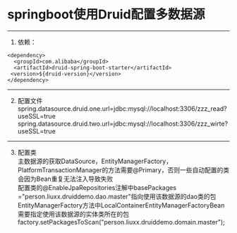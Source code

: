 ﻿# springboot使用Druid配置多数据源
---
1. 依赖：<br>
```
<dependency>
  <groupId>com.alibaba</groupId>
  <artifactId>druid-spring-boot-starter</artifactId>
 <version>${druid-version}</version>
</dependency>
```
---
2. 配置文件<br>
spring.datasource.druid.one.url=jdbc:mysql://localhost:3306/zzz_read?useSSL=true
spring.datasource.druid.two.url=jdbc:mysql://localhost:3306/zzz_wirte?useSSL=true
---
3. 配置类<br>
主数据源的获取DataSource，EntityManagerFactory，PlatformTransactionManager的方法需要@Primary，否则一些自动配置的类会因为Bean重复无法注入导致失败<br>
配置类的@EnableJpaRepositories注解中basePackages ="person.liuxx.druiddemo.dao.master"指向使用该数据源的dao类的包<br>
EntityManagerFactory方法中LocalContainerEntityManagerFactoryBean需要指定使用该数据源的实体类所在的包<br>
factory.setPackagesToScan("person.liuxx.druiddemo.domain.master");
